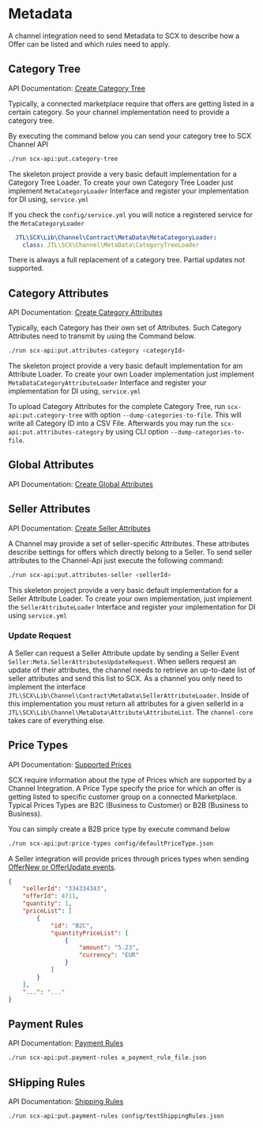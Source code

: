 # Metadata

A channel integration need to send Metadata to SCX to describe how a Offer can be listed and which rules need to apply.
 
## Category Tree

API Documentation: [Create Category Tree](https://scx-sandbox.ui.jtl-software.com/docs/api_channel.html#operation/CreateChannelCategoryTree)

Typically, a connected marketplace require that offers are getting listed in a certain category. So your channel implementation 
need to provide a category tree. 

By executing the command below you can send your category tree to SCX Channel API

````bash
./run scx-api:put.category-tree
````

The skeleton project provide a very basic default implementation for a Category Tree Loader. To create your own 
Category Tree Loader just implement `MetaCategoryLoader` Interface and register your implementation for DI 
using, `service.yml` 

If you check the `config/service.yml` you will notice a registered service for the `MetaCategoryLoader`

````yaml
  JTL\SCX\Lib\Channel\Contract\MetaData\MetaCategoryLoader:
    class: JTL\SCX\Channel\MetaData\CategoryTreeLoader
````

There is always a full replacement of a category tree. Partial updates not supported.

## Category Attributes

API Documentation: [Create Category Attributes](https://scx-sandbox.ui.jtl-software.com/docs/api_channel.html#operation/CreateCategoryAttributes)

Typically, each Category has their own set of Attributes. Such Category Attributes need to transmit by using the Command 
below.  

````bash
./run scx-api:put.attributes-category <categoryId>
````

The skeleton project provide a very basic default implementation for am Attribute Loader. To create your own 
Loader implementation just implement `MetaDataCategoryAttributeLoader` Interface and register your implementation 
for DI using, `service.yml` 

To upload Category Attributes for the complete Category Tree, run `scx-api:put.category-tree` with option 
`--dump-categories-to-file`. This will write all Category ID into a CSV File. Afterwards you may run 
the `scx-api:put.attributes-category` by using CLI option `--dump-categories-to-file`. 

## Global Attributes

API Documentation: [Create Global Attributes](https://scx-sandbox.ui.jtl-software.com/docs/api_channel.html#operation/CreateGlobalAttributes)

## Seller Attributes

API Documentation: [Create Seller Attributes](https://scx-sandbox.ui.jtl-software.com/docs/api_channel.html#operation/CreateSellerAttributes)

A Channel may provide a set of seller-specific Attributes. These attributes describe settings for offers which
directly belong to a Seller. To send seller attributes to the Channel-Api just execute the following command:

````bash
./run scx-api:put.attributes-seller <sellerId>
````

This skeleton project provide a very basic default implementation for a Seller Attribute Loader. To create your own
implementation, just implement the `SellerAttributeLoader` Interface and register your implementation for DI using `service.yml`
### Update Request

A Seller can request a Seller Attribute update by sending a Seller Event `Seller:Meta.SellerAttributesUpdateRequest`.
When sellers request an update of their attributes, the channel needs to retrieve an up-to-date list of seller attributes
and send this list to SCX. As a channel you only need to implement the interface `JTL\SCX\Lib\Channel\Contract\MetaData\SellerAttributeLoader`.
Inside of this implementation you must return all attributes for a given sellerId in a `JTL\SCX\Lib\Channel\MetaData\Attribute\AttributeList`.
The `channel-core` takes care of everything else.

## Price Types

API Documentation: [Supported Prices](https://scx-sandbox.ui.jtl-software.com/docs/api_channel.html#tag/Supported-Prices)

SCX require information about the type of Prices which are supported by a Channel Integration. A Price Type specify the price 
for which an offer is getting listed to specific customer group on a connected Marketplace. Typical Prices Types are 
B2C (Business to Customer) or B2B (Business to Business).

You can simply create a B2B price type by execute command below

````bash
./run scx-api:put:price-types config/defaultPriceType.json
````

A Seller integration will provide prices through prices types when sending 
[OfferNew or OfferUpdate events](https://scx-sandbox.ui.jtl-software.com/docs/api_channel.html#operation/GetEvents). 

````json
{
    "sellerId": "334334343",
    "offerId": 4711,
    "quantity": 1,
    "priceList": [
        {
            "id": "B2C",
            "quantityPriceList": [
                {
                    "amount": "5.23",
                    "currency": "EUR"
                }
            ]
        }
    ],
    "...": "..."
}
````

## Payment Rules

API Documentation: [Payment Rules](https://scx-sandbox.ui.jtl-software.com/docs/api_channel.html#operation/PutPaymentRules)

````bash
./run scx-api:put.payment-rules a_payment_rule_file.json
````
 
## SHipping Rules

API Documentation: [Shipping Rules](https://scx-sandbox.ui.jtl-software.com/docs/api_channel.html#operation/PutShippingRules)

````bash
./run scx-api:put.payment-rules config/testShippingRules.json
````
